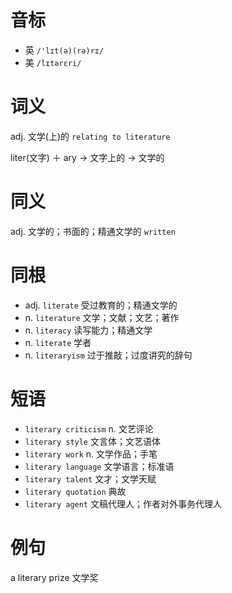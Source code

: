 # 音标

- 英 `/'lɪt(ə)(rə)rɪ/`
- 美 `/lɪtərɛri/`

# 词义

adj. 文学(上)的
`relating to literature`



liter(文字) ＋ ary → 文字上的 → 文学的

# 同义

adj. 文学的；书面的；精通文学的
`written`

# 同根

- adj. `literate` 受过教育的；精通文学的
- n. `literature` 文学；文献；文艺；著作
- n. `literacy` 读写能力；精通文学
- n. `literate` 学者
- n. `literaryism` 过于推敲；过度讲究的辞句

# 短语

- `literary criticism` n. 文艺评论
- `literary style` 文言体；文艺语体
- `literary work` n. 文学作品；手笔
- `literary language` 文学语言；标准语
- `literary talent` 文才；文学天赋
- `literary quotation` 典故
- `literary agent` 文稿代理人；作者对外事务代理人

# 例句

a literary prize
文学奖


